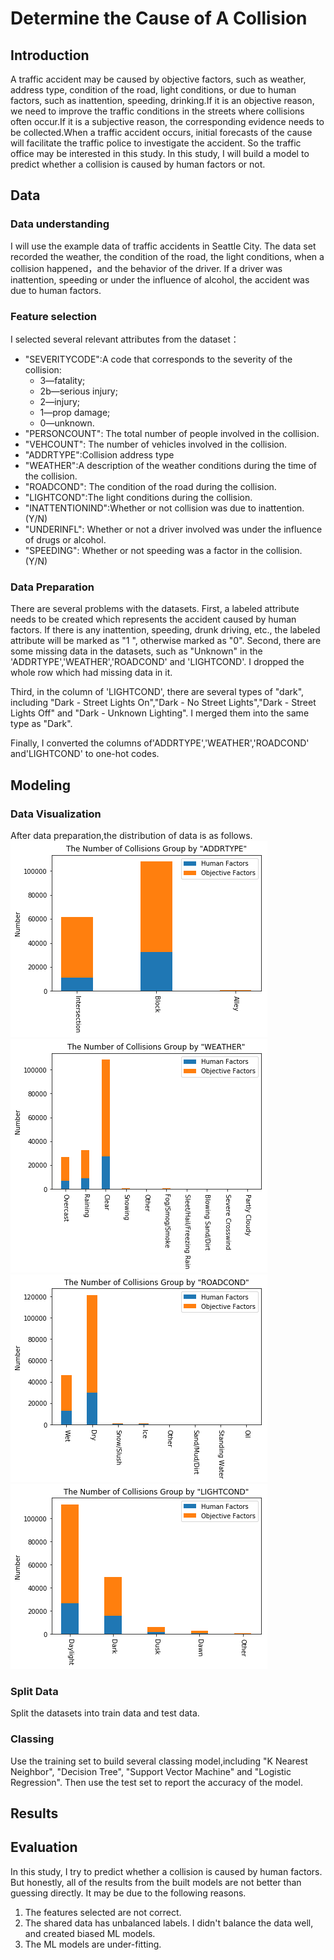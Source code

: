 # Determine the Cause of A Collision

## Introduction
A traffic accident may be caused by objective factors, such as weather, address type, condition of the road, light conditions, or due to human factors, such as inattention, speeding, drinking.If it is an objective reason, we need to improve the traffic conditions in the streets where collisions often occur.If it is a subjective reason, the corresponding evidence needs to be collected.When a traffic accident occurs, initial forecasts of the cause will facilitate the traffic police to investigate the accident. So the traffic office may be interested in this study.
In this study, I will build a model to predict whether a collision is caused by human factors or not.

## Data
### Data understanding
I will use the example data of traffic accidents in Seattle City. The data set recorded the weather, the condition of the road, the light conditions, when a collision happened，and the behavior of the driver. If a driver was inattention, speeding or under the influence of alcohol,  the accident was due to human factors.
### Feature selection
I selected several relevant attributes from the dataset：
+ "SEVERITYCODE":A code that corresponds to the severity of the collision:
    * 3—fatality;
    * 2b—serious injury;
    * 2—injury;
    * 1—prop damage;
    * 0—unknown.
+ "PERSONCOUNT": The total number of people involved in the collision.
+ "VEHCOUNT": The number of vehicles involved in the collision.
+ "ADDRTYPE":Collision address type
+ "WEATHER":A description of the weather conditions during the time of the collision.
+ "ROADCOND": The condition of the road during the collision.
+ "LIGHTCOND":The light conditions during the collision.
+ "INATTENTIONIND":Whether or not collision was due to inattention. (Y/N)
+ "UNDERINFL": Whether or not a driver involved was under the influence of drugs or alcohol.
+ "SPEEDING": Whether or not speeding was a factor in the collision. (Y/N)

### Data Preparation
There are several problems with the datasets.
First, a labeled attribute needs to be created which represents the accident caused by human factors. If there is any inattention, speeding, drunk driving, etc., the labeled attribute will be marked as "1 ", otherwise marked as "0".
Second, there are some missing data in the datasets, such as "Unknown" in the 'ADDRTYPE','WEATHER','ROADCOND' and 'LIGHTCOND'. I dropped the whole row which had missing data in it.
 
Third, in the column of 'LIGHTCOND', there are several types of "dark", including "Dark - Street Lights On","Dark - No Street Lights","Dark - Street Lights Off" and "Dark - Unknown Lighting". I merged them into the same type as "Dark".
 
Finally, I converted the columns of'ADDRTYPE','WEATHER','ROADCOND' and'LIGHTCOND' to one-hot codes.


## Modeling
### Data Visualization
After data preparation,the distribution of data is as follows.
![alt "ADDRTYPE"](https://github.com/timeng27/Coursera_Capstone/blob/master/ADDRTYPE.png?raw=true)
![alt "WEATHER"](https://github.com/timeng27/Coursera_Capstone/blob/master/WEATHER.png?raw=true)
![alt "ROADCOND"](https://github.com/timeng27/Coursera_Capstone/blob/master/ROADCOND.png?raw=true)
![alt "LIGHTCOND"](https://github.com/timeng27/Coursera_Capstone/blob/master/LIGHTCOND.png?raw=true)

### Split Data
Split the datasets into train data and test data.

### Classing
Use the training set to build several classing model,including "K Nearest Neighbor", "Decision Tree", "Support Vector Machine" and "Logistic Regression". Then use the test set to report the accuracy of the model.

## Results 



## Evaluation
In this study, I try to predict whether a collision is caused by human factors. But honestly, all of the results from the built models are not better than guessing directly. It may be due to the following reasons.
1. The features selected are not correct.
2. The shared data has unbalanced labels. I didn't balance the data well, and created biased ML models.
3. The ML models are under-fitting.


